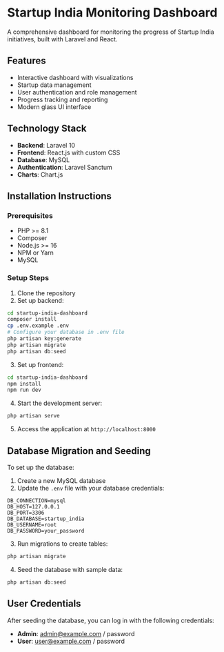 # Startup India Monitoring Dashboard

A comprehensive dashboard for monitoring the progress of Startup India initiatives, built with Laravel and React.

## Features

- Interactive dashboard with visualizations
- Startup data management
- User authentication and role management
- Progress tracking and reporting
- Modern glass UI interface

## Technology Stack

- **Backend**: Laravel 10
- **Frontend**: React.js with custom CSS
- **Database**: MySQL
- **Authentication**: Laravel Sanctum
- **Charts**: Chart.js

## Installation Instructions

### Prerequisites
- PHP >= 8.1
- Composer
- Node.js >= 16
- NPM or Yarn
- MySQL

### Setup Steps

1. Clone the repository
2. Set up backend:
```bash
cd startup-india-dashboard
composer install
cp .env.example .env
# Configure your database in .env file
php artisan key:generate
php artisan migrate
php artisan db:seed
```

3. Set up frontend:
```bash
cd startup-india-dashboard
npm install
npm run dev
```

4. Start the development server:
```bash
php artisan serve
```

5. Access the application at `http://localhost:8000`

## Database Migration and Seeding

To set up the database:

1. Create a new MySQL database
2. Update the `.env` file with your database credentials:
```
DB_CONNECTION=mysql
DB_HOST=127.0.0.1
DB_PORT=3306
DB_DATABASE=startup_india
DB_USERNAME=root
DB_PASSWORD=your_password
```

3. Run migrations to create tables:
```bash
php artisan migrate
```

4. Seed the database with sample data:
```bash
php artisan db:seed
```

## User Credentials

After seeding the database, you can log in with the following credentials:

- **Admin**: admin@example.com / password
- **User**: user@example.com / password